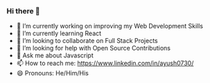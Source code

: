 ### Hi there 👋

<!--
**Ayush0730/Ayush0730** is a ✨ _special_ ✨ repository because its `README.md` (this file) appears on your GitHub profile.

Here are some ideas to get you started:
-->
- 🔭 I’m currently working on improving my Web Development Skills
- 🌱 I’m currently learning React
- 👯 I’m looking to collaborate on Full Stack Projects
- 🤔 I’m looking for help with Open Source Contributions
- 💬 Ask me about Javascript
- 📫 How to reach me: https://www.linkedin.com/in/ayush0730/
- 😄 Pronouns: He/Him/His
